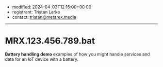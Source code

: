 * modified: 2024-04-03T12:15:00+00:00
* registrant: Tristan Larke
* contact: tristan@metarex.media

_ _ _

# MRX.123.456.789.bat

**Battery handling demo** examples of how you might handle services and data
for an IoT device with a battery.
